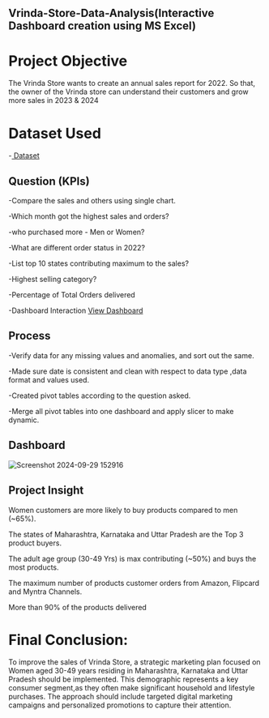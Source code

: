 ## Vrinda-Store-Data-Analysis(Interactive Dashboard creation using MS Excel)

# Project Objective

The Vrinda Store wants to create an annual sales report for 2022. So that, the owner of the Vrinda
store can understand their customers and grow more sales in 2023 & 2024

# Dataset Used
-<a href="https://github.com/shivanipati/Data-Analysis--Dashboard/blob/main/practice.xlsx"> Dataset</a>

## Question (KPIs)
-Compare the sales and others using single chart.

-Which month got the highest sales and orders?

-who purchased more - Men or Women?

-What are different order status in 2022?

-List top 10 states contributing maximum to the sales?

-Highest selling category?

-Percentage of Total Orders delivered

-Dashboard Interaction <a href="https://github.com/shivanipati/Data-Analysis--Dashboard/blob/main/Screenshot%202024-09-29%20152916.png">View Dashboard</a>

## Process

-Verify data for any missing values and anomalies, and sort out the same.

-Made sure date is consistent and clean with respect to data type ,data format and values used.

-Created pivot tables according to the question asked.

-Merge all pivot tables into one dashboard and apply slicer to make dynamic.

## Dashboard
 ![Screenshot 2024-09-29 152916](https://github.com/user-attachments/assets/c98978f5-9008-4273-ab5c-1c6c82acbb96)

 ## Project Insight

Women customers are more likely to buy products compared to men (~65%).

The states of Maharashtra, Karnataka and Uttar Pradesh are the Top 3 product buyers.

The adult age group (30-49 Yrs) is max contributing (~50%) and buys the most products.

The maximum number of products customer orders from Amazon, Flipcard and Myntra Channels.

More than 90% of the products delivered

# Final Conclusion:

To improve the sales of Vrinda Store, a strategic marketing plan focused on Women aged 30-49 years residing in  Maharashtra, Karnataka and Uttar Pradesh should be implemented. This demographic represents a key consumer segment,as they often make significant household and lifestyle purchases. The approach should include targeted digital marketing campaigns and personalized promotions to capture their attention.




